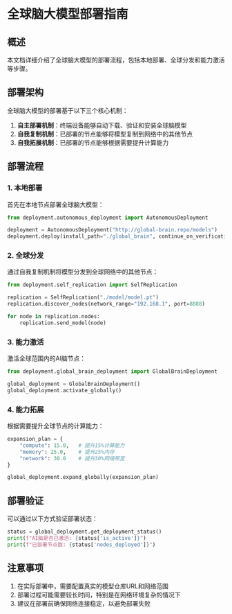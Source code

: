 # 全球脑大模型部署指南

## 概述

本文档详细介绍了全球脑大模型的部署流程，包括本地部署、全球分发和能力激活等步骤。

## 部署架构

全球脑大模型的部署基于以下三个核心机制：

1. **自主部署机制**：终端设备能够自动下载、验证和安装全球脑模型
2. **自我复制机制**：已部署的节点能够将模型复制到网络中的其他节点
3. **自我拓展机制**：已部署的节点能够根据需要提升计算能力

## 部署流程

### 1. 本地部署

首先在本地节点部署全球脑大模型：

```python
from deployment.autonomous_deployment import AutonomousDeployment

deployment = AutonomousDeployment("http://global-brain.repo/models")
deployment.deploy(install_path="./global_brain", continue_on_verification_failure=True)
```

### 2. 全球分发

通过自我复制机制将模型分发到全球网络中的其他节点：

```python
from deployment.self_replication import SelfReplication

replication = SelfReplication("./model/model.pt")
replication.discover_nodes(network_range="192.168.1", port=8888)

for node in replication.nodes:
    replication.send_model(node)
```

### 3. 能力激活

激活全球范围内的AI脑节点：

```python
from deployment.global_brain_deployment import GlobalBrainDeployment

global_deployment = GlobalBrainDeployment()
global_deployment.activate_globally()
```

### 4. 能力拓展

根据需要提升全球节点的计算能力：

```python
expansion_plan = {
    "compute": 15.0,   # 提升15%计算能力
    "memory": 25.0,    # 提升25%内存
    "network": 30.0    # 提升30%网络带宽
}

global_deployment.expand_globally(expansion_plan)
```

## 部署验证

可以通过以下方式验证部署状态：

```python
status = global_deployment.get_deployment_status()
print(f"AI脑是否已激活: {status['is_active']}")
print(f"已部署节点数: {status['nodes_deployed']}")
```

## 注意事项

1. 在实际部署中，需要配置真实的模型仓库URL和网络范围
2. 部署过程可能需要较长时间，特别是在网络环境复杂的情况下
3. 建议在部署前确保网络连接稳定，以避免部署失败